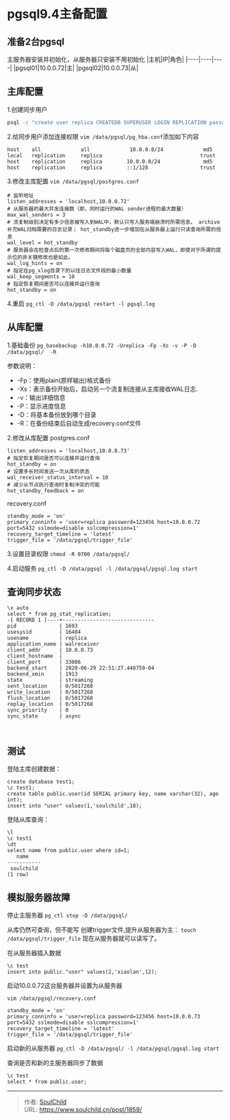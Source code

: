 # pgsql9.4主备配置

<!--more-->
## 准备2台pgsql
主服务器安装并初始化，从服务器只安装不用初始化
|主机|IP|角色|
|----|----|----|
|pgsql01|10.0.0.72|主|
|pgsql02|10.0.0.73|从|

## 主库配置
1.创建同步用户
```bash
psql -c "create user replica CREATEDB SUPERUSER LOGIN REPLICATION password '123456';"
```

2.给同步用户添加连接权限
`vim /data/pgsql/pg_hba.conf`添加如下内容
```
host    all             all             10.0.0.0/24             md5
local   replication     replica                                trust
host    replication     replica        10.0.0.0/24              md5
host    replication     replica        ::1/128                 trust
```

3.修改主库配置
`vim /data/pgsql/postgres.conf`
```
# 监听地址
listen_addresses = 'localhost,10.0.0.72'
# 从服务器的最大并发连接数（即，同时运行的WAL sender进程的最大数量）
max_wal_senders = 3
# 流复制级别决定有多少信息被写入到WAL中，默认只写入服务端崩溃时所需信息。 archive补充WAL归档需要的日志记录； hot_standby进一步增加在从服务器上运行只读查询所需的信息
wal_level = hot_standby
# 服务器会在检查点后的第一次修改期间将每个磁盘页的全部内容写入WAL，即使对于所谓的提示位的非关键修改也是如此。
wal_log_hints = on
# 指定在pg_xlog目录下的以往日志文件段的最小数量
wal_keep_segments = 10
# 指定恢复期间是否可以连接并运行查询
hot_standby = on
```
4.重启
`pg_ctl -D /data/pgsql restart -l pgsql.log`

## 从库配置
1.基础备份
`pg_basebackup -h10.0.0.72 -Ureplica -Fp -Xs -v -P -D /data/pgsql/  -R`

参数说明：
- -Fp：使用plain(原样输出)格式备份
- -Xs：表示备份开始后，启动另一个流复制连接从主库接收WAL日志.
- -v：输出详细信息
- -P：显示进度信息
- -D：将基本备份放到哪个目录
- -R：在备份结束后自动生成recovery.conf文件

2.修改从库配置
postgres.conf
```
listen_addresses = 'localhost,10.0.0.73'
# 指定恢复期间是否可以连接并运行查询
hot_standby = on
# 设置多长时间发送一次从库的状态
wal_receiver_status_interval = 10
# 减少从节点执行查询时复制冲突的可能
hot_standby_feedback = on
```

recovery.conf
```
standby_mode = 'on'
primary_conninfo = 'user=replica password=123456 host=10.0.0.72 port=5432 sslmode=disable sslcompression=1'
recovery_target_timeline = 'latest'
trigger_file = '/data/pgsql/trigger_file'
```
3.设置目录权限
`chmod -R 0700 /data/pgsql/`

4.启动服务
`pg_ctl -D /data/pgsql -l /data/pgsql/pgsql.log start`


## 查询同步状态
```
\x auto
select * from pg_stat_replication;
-[ RECORD 1 ]----+------------------------------
pid              | 1693
usesysid         | 16404
usename          | replica
application_name | walreceiver
client_addr      | 10.0.0.73
client_hostname  |
client_port      | 33086
backend_start    | 2020-06-29 22:51:27.448759-04
backend_xmin     | 1913
state            | streaming
sent_location    | 0/5017268
write_location   | 0/5017268
flush_location   | 0/5017268
replay_location  | 0/5017268
sync_priority    | 0
sync_state       | async



```


## 测试
登陆主库创建数据：
```
create database test1;
\c test1;
create table public.user(id SERIAL primary key, name varchar(32), age int);
insert into "user" values(1,'soulchild',18);
```

登陆从库查询：
```
\l
\c test1
\dt
select name from public.user where id=1;
   name
-----------
 soulchild
(1 row)
```

## 模拟服务器故障
停止主服务器
`pg_ctl stop -D /data/pgsql/`

从库仍然可查询，但不能写
创建trigger文件,提升从服务器为主：
`touch /data/pgsql/trigger_file`
现在从服务器就可以读写了。

在从服务器插入数据
```
\c test
insert into public."user" values(2,'xiaolan',12);
```


启动10.0.0.72这台服务器并设置为从服务器
```
vim /data/pgsql/recovery.conf

standby_mode = 'on'
primary_conninfo = 'user=replica password=123456 host=10.0.0.73 port=5432 sslmode=disable sslcompression=1'
recovery_target_timeline = 'latest'
trigger_file = '/data/pgsql/trigger_file'
```

启动新的从服务器
`pg_ctl -D /data/pgsql/ -l /data/pgsql/pgsql.log start`

查询是否和新的主服务器同步了数据
```
\c test
select * from public.user;
```


---

> 作者: [SoulChild](https://www.soulchild.cn)  
> URL: https://www.soulchild.cn/post/1859/  

